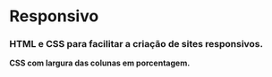 Responsivo
==========

<h3>HTML e CSS para facilitar a criação de sites responsivos.</h3>

<strong>CSS com largura das colunas em porcentagem.</strong>
